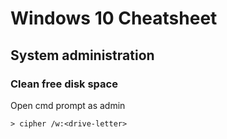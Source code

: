 
# Windows 10 Cheatsheet

## System administration

### Clean free disk space

Open cmd prompt as admin

`> cipher /w:<drive-letter>`
